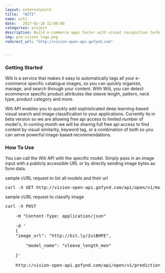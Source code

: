 ```yaml
---
layout: externalpost3
title:  "WITI"
name: witi
date:   2017-02-10 12:00:00
categories: project
description: Build e-commerce apps faster with visual recognition technology 
img: pre-vision_logo.png
redirect_url: "http://vision-open-api.gofynd.com"


---
```


<h3>Getting Started</h3>

<p>
Witi is a service that makes it easy to automatically tags all your e-commerce specific catalogue images, so you can quickly organize, manage, and search through your content. With Witi, you can detect ecommerce specific product attributes like sleeve length, pattern, neck type, product category and more.

</p>

<p>

Witi API enables you to quickly add sophisticated deep learning-based visual search and image classification to your applications. Currently its in beta version so we are allowing free api access to limited number of model's, In coming month we will be sharing full free api access to find content by visual similarity, keyword tag, or a combination of both so you can serve powerful image-based recommendations.

</p>

 
<h3>How To Use</h3>
<p>

You can call the Witi API with the specific model. Simply pass in an image input with a publicly accessible URL or by directly sending image bytes as form data.
</p>
<p>sample cURL request to list all models and their url
</p>

<pre>
curl -X GET http://vision-open-api.gofynd.com/api/open/v1/models-meta/
</pre>

<p>sample cURL request to classify image
</p>

<pre>
curl -X POST

    -H "Content-Type: application/json"

    -d '
    {
    "image_url": "http://bit.ly/2viBHFE",

        "model_name": "sleeve_length_men"

    }'

    http://vision-open-api.gofynd.com/api/open/v1/prediction/

</pre>

